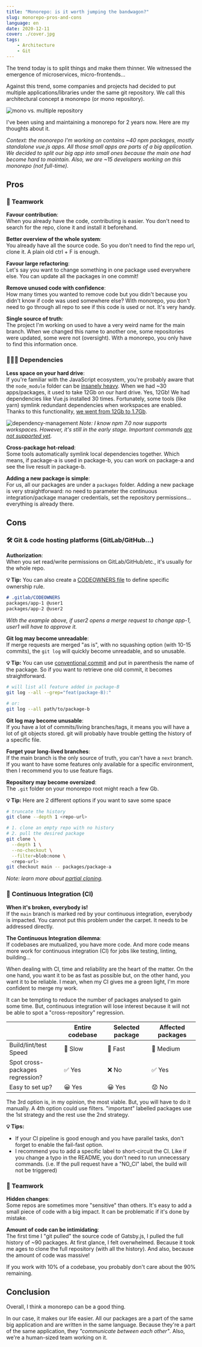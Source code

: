 ```yaml
---
title: "Monorepo: is it worth jumping the bandwagon?"
slug: monorepo-pros-and-cons
language: en
date: 2020-12-11
cover: ./cover.jpg
tags: 
    - Architecture
    - Git
---
```



The trend today is to split things and make them thinner. We witnessed the emergence of microservices, micro-frontends...

Against this trend, some companies and projects had decided to put multiple applications/libraries under the same git repository. We call this architectural concept a monorepo (or mono repository).

![mono vs. multiple repository](./mono-vs-multi.png)


I've been using and maintaining a monorepo for 2 years now. Here are my thoughts about it.

_Context: the monorepo I'm working on contains ~40 npm packages, mostly standalone vue.js apps. All those small apps are parts of a big application. We decided to split our big app into small ones because the main one had become hard to maintain. Also, we are ~15 developers working on this monorepo (not full-time)._


## Pros

### 🤝 Teamwork

**Favour contribution**:  
When you already have the code, contributing is easier. You don't need to search for the repo, clone it and install it beforehand.


**Better overview of the whole system**:  
You already have all the source code. So you don't need to find the repo url, clone it.
A plain old ctrl + F is enough.


**Favour large refactoring**:  
Let's say you want to change something in one package used everywhere else. You can update all the packages in one commit!


**Remove unused code with confidence**:  
How many times you wanted to remove code but you didn't because you didn't know if code was used somewhere else? 
With monorepo, you don't need to go through all repo to see if this code is used or not. It's very handy.


**Single source of truth**:  
The project I'm working on used to have a very weird name for the main branch. When we changed this name to another one, some repositories were updated, some were not (oversight). With a monorepo, you only have to find this information once.

### 👨‍👩‍👧 Dependencies

**Less space on your hard drive**:  
If you're familiar with the JavaScript ecosystem, you're probably aware that the `node_module` folder can be [insanely heavy](https://www.reddit.com/r/ProgrammerHumor/comments/6s0wov/heaviest_objects_in_the_universe/). When we had ~30 apps/packages, it used to take 12Gb on our hard drive. Yes, 12Gb! We had dependencies like Vue.js installed 30 times. Fortunately, some tools (like yarn) symlink redundant dependencies when workspaces are enabled. Thanks to this functionality, [we went from 12Gb to 1.7Gb](https://twitter.com/_maxpou/status/1263426573379739651).

![dependency-management](./dependency-management.png)
_Note: I know npm 7.0 now supports workspaces. However, it's still in the early stage. Important commands [are not supported yet](https://github.com/npm/rfcs/pull/117/files)._

**Cross-package hot-reload**:  
Some tools automatically symlink local dependencies together. Which means, if package-a is used in package-b, you can work on package-a and see the live result in package-b.

<!-- **No Diamond dependency problem**  
Diamond dependency problem: https://www.youtube.com/embed/W71BTkUbdqE?start=1189
make backward compatible changes easily, in one commit you can revert change in multiple packages -->

**Adding a new package is simple**:  
For us, all our packages are under a `packages` folder. Adding a new package is very straightforward: no need to parameter the continuous integration/package manager credentials, set the repository permissions... everything is already there.

## Cons

### 🛠 Git & code hosting platforms (GitLab/GitHub...)

**Authorization**:  
When you set read/write permissions on GitLab/GitHub/etc., it's usually for the whole repo. 

**💡 Tip:** You can also create a [CODEOWNERS file](https://docs.gitlab.com/ee/user/project/code_owners.html) to define specific ownership rule.
```md
# .gitlab/CODEOWNERS
packages/app-1 @user1
packages/app-2 @user2
```
*With the example above, if user2 opens a merge request to change app-1, user1 will have to approve it.*


**Git log may become unreadable**:  
If merge requests are merged "as is", with no squashing option (with 10-15 commits), the `git log` will quickly become unreadable, and so unusable.

**💡 Tip:** You can use [conventional commit](git-conventional-commits) and put in parenthesis the name of the package. So if you want to retrieve one old commit, it becomes straightforward.
```bash
# will list all feature added in package-B
git log --all --grep="feat(package-B):"

# or:
git log --all path/to/package-b
```


**Git log may become unusable**:  
If you have a lot of commits/living branches/tags, it means you will have a lot of git objects stored. git will probably have trouble getting the history of a specific file.


**Forget your long-lived branches**:  
If the main branch is the only source of truth, you can't have a `next` branch. If you want to have some features only available for a specific environment, then I recommend you to use feature flags.


**Repository may become oversized**:  
The `.git` folder on your monorepo root might reach a few Gb.

**💡 Tip:** Here are 2 different options if you want to save some space
  ```bash
  # truncate the history
  git clone --depth 1 <repo-url> 

  # 1. clone an empty repo with no history 
  # 2. pull the desired package
  git clone \
    --depth 1 \
    --no-checkout \
    --filter=blob:none \
    <repo-url>
  git checkout main -- packages/package-a
  ```

_Note: learn more about [partial cloning](https://docs.gitlab.com/ee/topics/git/partial_clone.html)._

### 🤖 Continuous Integration (CI)

**When it's broken, everybody is!**  
If the `main` branch is marked red by your continuous integration, everybody is impacted. You cannot put this problem under the carpet. It needs to be addressed directly.


**The Continuous Integration dilemma**:  
If codebases are mutualized, you have more code. And more code means more work for continuous integration (CI) for jobs like testing, linting, building...

When dealing with CI, time and reliability are the heart of the matter. On the one hand, you want it to be as fast as possible but, on the other hand, you want it to be reliable. I mean, when my CI gives me a green light, I'm more confident to merge my work.

It can be tempting to reduce the number of packages analysed to gain some time. But, continuous integration will lose interest because it will not be able to spot a "cross-repository" regression.

|                                     | Entire codebase    | Selected package | Affected packages |
|-------------------------------------|--------------------|------------------|-------------------|
| Build/lint/test Speed               | 🐌 Slow            | 🚀 Fast           | 🚗 Medium         |
| Spot cross-packages<br/>regression? | ✅ Yes             | ❌ No             | ✅ Yes            |
| Easy to set up?                     | 😀 Yes             | 😀 Yes            | 😟 No             |

The 3rd option is, in my opinion, the most viable. But, you will have to do it manually. 
A 4th option could use filters. "important" labelled packages use the 1st strategy and the rest use the 2nd strategy.

**💡 Tips:**
  * If your CI pipeline is good enough and you have parallel tasks, don't forget to enable the fail-fast option.
  * I recommend you to add a specific label to short-circuit the CI. Like if you change a typo in the README, you don't need to run unnecessary commands. (i.e. If the pull request have a "NO_CI" label, the build will not be triggered)


### 🤝 Teamwork

**Hidden changes**:  
Some repos are sometimes more "sensitive" than others. It's easy to add a small piece of code with a big impact. It can be problematic if it's done by mistake.


**Amount of code can be intimidating**:  
The first time I "git pulled" the source code of Gatsby.js, I pulled the full history of ~90 packages. At first glance, I felt overwhelmed. Because it took me ages to clone the full repository (with all the history). And also, because the amount of code was massive!

If you work with 10% of a codebase, you probably don't care about the 90% remaining.


## Conclusion

Overall, I think a monorepo can be a good thing.

In our case, it makes our life easier. All our packages are a part of the same big application and are written in the same language. Because they're a part of the same application, they _"communicate between each other"_. Also, we're a human-sized team working on it. 
